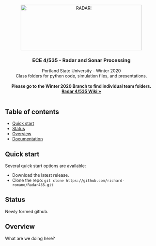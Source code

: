 <p align="center">
  <a href="https://pdx.smartcatalogiq.com/en/2018-2019/Bulletin/Courses/ECE-Elect-and-Computer-Engineering/400/ECE-435">
    <img src="https://www.matrix.one/assets/imgs/products/voice/top.png" alt="RADAR!" width="400" height="150">
  </a>
</p>

<h3 align="center">ECE 4/535 - Radar and Sonar Processing</h3>

<p align="center">
  Portland State University - Winter 2020
  <br>
  Class folders for python code, simulation files, and presentations.
  <br>
  <br><b>Please go to the Winter 2020 Branch to find individual team folders.</b>
  <br>
  <a href="https://github.com/richard-romano/Radar435/wiki"><strong>Radar 4/535 Wiki »</strong></a>
  <br>
  <br>

</p>


## Table of contents

- [Quick start](#quick-start)
- [Status](#status)
- [Overview](#overview)
- [Documentation](#documentation)



## Quick start

Several quick start options are available:

- Download the latest release.
- Clone the repo: `git clone https://github.com/richard-romano/Radar435.git`


## Status

Newly formed github.

## Overview

What are we doing here?


